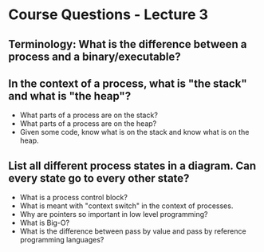# Course Questions - Lecture 3

## Terminology: What is the difference between a process and a binary/executable?

## In the context of a process, what is "the stack" and what is "the heap"?

- What parts of a process are on the stack?
- What parts of a process are on the heap?
- Given some code, know what is on the stack and know what is on the heap.

## List all different process states in a diagram. Can every state go to every other state?

- What is a process control block?
- What is meant with "context switch" in the context of processes.
- Why are pointers so important in low level programming?
- What is Big-O?
- What is the difference between pass by value and pass by reference programming languages?
